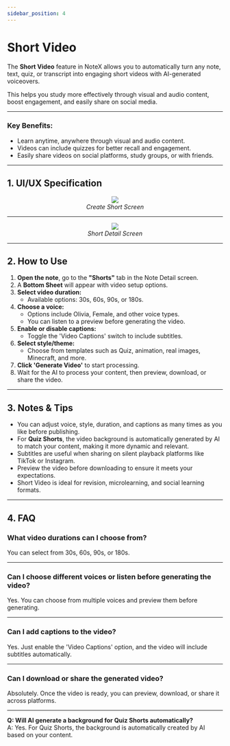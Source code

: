 ```yaml
---
sidebar_position: 4
---
```


# Short Video

The **Short Video** feature in NoteX allows you to automatically turn any note, text, quiz, or transcript into engaging short videos with AI-generated voiceovers.

This helps you study more effectively through visual and audio content, boost engagement, and easily share on social media.

---

### Key Benefits:

- Learn anytime, anywhere through visual and audio content.
- Videos can include quizzes for better recall and engagement.
- Easily share videos on social platforms, study groups, or with friends.

---

## 1. UI/UX Specification

<p align="center">
<img src="https://pub-661d733d32f14d8684c7617d2f2e3372.r2.dev/docs/short_create.jpg"/>
<br />
<em>Create Short Screen</em>
</p>

---

<p align="center">
<img src="https://pub-661d733d32f14d8684c7617d2f2e3372.r2.dev/docs/short_detail.jpg"/>
<br />
<em>Short Detail Screen</em>
</p>

---

## 2. How to Use

1. **Open the note**, go to the **"Shorts"** tab in the Note Detail screen.
2. A **Bottom Sheet** will appear with video setup options.
3. **Select video duration:**
   - Available options: 30s, 60s, 90s, or 180s.
4. **Choose a voice:**
   - Options include Olivia, Female, and other voice types.
   - You can listen to a preview before generating the video.
5. **Enable or disable captions:**
   - Toggle the 'Video Captions' switch to include subtitles.
6. **Select style/theme:**
   - Choose from templates such as Quiz, animation, real images, Minecraft, and more.
7. **Click 'Generate Video'** to start processing.
8. Wait for the AI to process your content, then preview, download, or share the video.

---

## 3. Notes & Tips

- You can adjust voice, style, duration, and captions as many times as you like before publishing.
- For **Quiz Shorts**, the video background is automatically generated by AI to match your content, making it more dynamic and relevant.
- Subtitles are useful when sharing on silent playback platforms like TikTok or Instagram.
- Preview the video before downloading to ensure it meets your expectations.
- Short Video is ideal for revision, microlearning, and social learning formats.

---

## 4. FAQ

### What video durations can I choose from?

You can select from 30s, 60s, 90s, or 180s.

---

### Can I choose different voices or listen before generating the video?

Yes. You can choose from multiple voices and preview them before generating.

---

### Can I add captions to the video?

Yes. Just enable the 'Video Captions' option, and the video will include subtitles automatically.

---

### Can I download or share the generated video?

Absolutely. Once the video is ready, you can preview, download, or share it across platforms.

---

**Q: Will AI generate a background for Quiz Shorts automatically?**  
A: Yes. For Quiz Shorts, the background is automatically created by AI based on your content.
